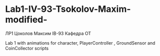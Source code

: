 # Lab1-IV-93-Tsokolov-Maxim-modified-
ЛР1 Цоколов Максим ІВ-93 Кафедра ОТ

Lab 1 with animations for character, PlayerController , GroundSensor  and CoinCollector scripts
